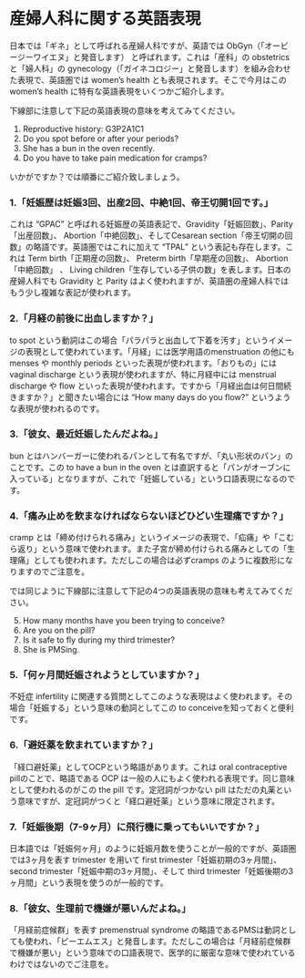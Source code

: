 # 産婦人科に関する英語表現

日本では「ギネ」として呼ばれる産婦人科ですが、英語では ObGyn（「オービージーワイエヌ」と発音します） と呼ばれます。これは「産科」の obstetrics と「婦人科」の gynecology（「ガイネコロジー」と発音します）を組み合わせた表現で、英語圏では women’s health とも表現されます。そこで今月はこの women’s health に特有な英語表現をいくつかご紹介します。

下線部に注意して下記の英語表現の意味を考えてみてください。

1. Reproductive history: G3P2A1C1
2. Do you spot before or after your periods?
3. She has a bun in the oven recently.
4. Do you have to take pain medication for cramps?

いかがですか？では順番にご紹介致しましょう。

### 1.「妊娠歴は妊娠3回、出産2回、中絶1回、帝王切開1回です。」

これは “GPAC” と呼ばれる妊娠歴の英語表記で、Gravidity「妊娠回数」、Parity「出産回数」、 Abortion「中絶回数」、そしてCesarean section「帝王切開の回数」の略語です。英語圏ではこれに加えて “TPAL” という表記も存在します。これは Term birth「正期産の回数」、 Preterm birth「早期産の回数」、 Abortion「中絶回数」 、 Living children「生存している子供の数」を表します。日本の産婦人科でも Gravidity と Parity はよく使われますが、英語圏の産婦人科ではもう少し複雑な表記が使われます。

### 2.「月経の前後に出血しますか？」

to spot という動詞はこの場合「パラパラと出血して下着を汚す」というイメージの表現として使われています。「月経」には医学用語のmenstruation の他にも menses や monthly periods といった表現が使われます。「おりもの」には vaginal discharge という表現が使われますが、特に月経中には menstrual discharge や flow といった表現が使われます。ですから「月経出血は何日間続きますか？」と聞きたい場合には “How many days do you flow?” というような表現が使われるのです。

### 3.「彼女、最近妊娠したんだよね。」

bun とはハンバーガーに使われるパンとして有名ですが、「丸い形状のパン」のことです。この to have a bun in the oven とは直訳すると「パンがオーブンに入っている」となりますが、これで「妊娠している」という口語表現になるのです。

### 4.「痛み止めを飲まなければならないほどひどい生理痛ですか？」

cramp とは「締め付けられる痛み」というイメージの表現で、「疝痛」や「こむら返り」という意味で使われます。また子宮が締め付けられる痛みとしての「生理痛」としても使われます。ただしこの場合は必ずcramps のように複数形になりますのでご注意を。

では同じように下線部に注意して下記の4つの英語表現の意味も考えてみてください。

5. How many months have you been trying to conceive?
6. Are you on the pill?
7. Is it safe to fly during my third trimester?
8. She is PMSing.

### 5.「何ヶ月間妊娠されようとしていますか？」

不妊症 infertility に関連する質問としてこのような表現はよく使われます。その場合「妊娠する」という意味の動詞としてこの to conceiveを知っておくと便利です。

### 6.「避妊薬を飲まれていますか？」

「経口避妊薬」としてOCPという略語があります。これは oral contraceptive pillのことで、略語である OCP は一般の人にもよく使われる表現です。同じ意味として使われるのがこの the pill です。定冠詞がつかない pill はただの丸薬という意味ですが、定冠詞がつくと「経口避妊薬」という意味に限定されます。

### 7.「妊娠後期（7-9ヶ月）に飛行機に乗ってもいいですか？」

日本語では「妊娠何ヶ月」のように妊娠月数を使うことが一般的ですが、英語圏では3ヶ月を表す trimester を用いて first trimester「妊娠初期の3ヶ月間」、second trimester「妊娠中期の3ヶ月間」、そして third trimester「妊娠後期の3ヶ月間」という表現を使うのが一般的です。

### 8.「彼女、生理前で機嫌が悪いんだよね。」

「月経前症候群」を表す premenstrual syndrome の略語であるPMSは動詞としても使われ、「ピーエムエス」と発音します。ただしこの場合は「月経前症候群で機嫌が悪い」という意味での口語表現で、医学的に厳密な意味で使われているわけではないのでご注意を。
